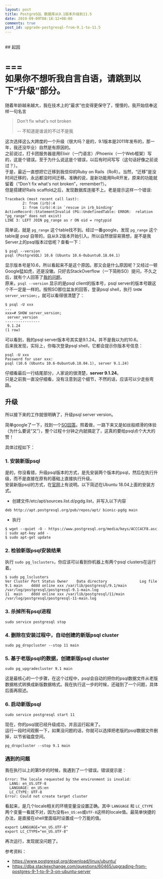 ```yaml
---
layout: post
title: PostgreSQL 数据库从9.1版本升级到11.5
date: 2019-09-09T08:18:12+08:00
comments: true
post_id: upgrade-postgresql-from-9.1-to-11.5
---
```


<br/>
## 起因

===  
如果你不想听我自言自语，请跳到以下“升级”部分。  
===  

随着年龄越来越大，我在技术上的“最求”也变得更保守了，慢慢的，我开始信奉这样一句名言

> Don't fix what's not broken
>
> -- 不知道是谁说的不过不是我

这次选择这么大跨度的一个升级（很大吗？是的，9.1版本是2011年发布的，那一年，我还没毕业）自然是有原因的。  
之前说过，打卡团服务器是用Elixir（一门语言）/Phoenix（一个Web框架）写的，这是个错误。至于为什么说这是个错误，以后有时间写写（这句话好像之前说过？）。  
于是，最近一直想把它迁移到我信仰的Ruby on Rails（RoR）。当然，“迁移”是没时间迁移的，永远都没时间迁移。准确的说，是新功能用RoR开发，原来的功能就留着（“Don't fix what's not broken”，remember?）。  
但是搭建好Rails scaffold之后，发现数据库连接不上。老是提示这样一个错误:

```
Traceback (most recent call last):
        2: from (irb):4
        1: from (irb):4:in `rescue in irb_binding'
ActiveRecord::StatementInvalid (PG::UndefinedTable: ERROR:  relation "pg_range" does not exist)
LINE 3: LEFT JOIN pg_range as r ON oid = rngtypid
```

简单说，就是 `pg_range` 这个table找不到。经过一番google，发现 `pg_range` 这个table是 psql 自带的，自从9.2版本开始引入。所以自然很容易猜想，是不是我Server上的psql版本过低呢？查看一下：

```
$ psql --version
psql (PostgreSQL) 10.6 (Ubuntu 10.6-0ubuntu0.18.04.1)
```

显示版本号是10.6，所以看起来不是这个原因。那又会是什么原因呢？又经过一顿Google猛如虎，还是没辙。只好去StackOverflow（一下简称SO）提问，不久之后，就有个人回答了[我的问题](https://stackoverflow.com/questions/57765528/rails-activerecordstatementinvalid-pgundefinedtable-error-relation-pg-ra)。  
原来，`psql --version` 显示的是psql client的版本号，psql server的版本号跟这个不一定是一样的。按照SO那位盆友的回答，登录psql shell，执行 `SHOW server_version;`，就可以看得很清楚了：

```
$ psql -U xxx
...
xxx=# SHOW server_version;
 server_version
----------------
 9.1.24
(1 row)
```

可以看到，我的psql server版本号其实是9.1.24。并不是我以为的10.6。  
后来我发现，实际上，你每次登录psql shell，它都会提示你版本号信息：

```
psql -U xxx
Password for user xxx:
psql (10.6 (Ubuntu 10.6-0ubuntu0.18.04.1), server 9.1.24)
```

仔细看最后一行结尾部分，人家说的很清楚，**server 9.1.24**。  
只是之前我一直没仔细看，没有注意到这个细节，不然的话，应该可以少走些弯路。

## 升级
所以接下来的工作就很明确了，升级psql server version。

简单google了一下，找到一个[SO回答](https://dba.stackexchange.com/questions/60465/upgrading-from-postgres-9-1-to-9-3-on-ubuntu-server)。照着做，一路下来又是如丝般顺滑的体验（为什么要说“又”），整个过程十分钟之内就搞定了，这真的要给psql点个大大的赞！

具体过程如下：

### 1. 安装新版psql
是的，你没看错，升级psql版本的方式，是先安装两个版本的psql，然后在执行升级，而不是直接在原有的基础上直接执行升级。  
安装新版psql的方式，在[官网](https://www.postgresql.org/download/)上有说明。以下简述在Ubuntu 18.04上面的安装方式。

- 创建文件/etc/apt/sources.list.d/pgdg.list，并写入以下内容

```
deb http://apt.postgresql.org/pub/repos/apt/ bionic-pgdg main
```

- 执行

```
$ wget --quiet -O - https://www.postgresql.org/media/keys/ACCC4CF8.asc | sudo apt-key add -
$ sudo apt-get update
```

### 2. 检验新版psql安装结果
执行 `sudo pg_lsclusters`，你应该可以看到你机器上有两个psql clusters在运行着。

```
$ sudo pg_lsclusters
Ver Cluster Port Status Owner    Data directory               Log file
9.1 main    dddd online xxx /var/lib/postgresql/9.1/main /var/log/postgresql/postgresql-9.1-main.log
11  main    dddd online xxx /var/lib/postgresql/11/main  /var/log/postgresql/postgresql-11-main.log
```

### 3. 杀掉所有psql进程

```
sudo service postgresql stop
```

### 4. 删除在安装过程中，自动创建的新版psql cluster

```
sudo pg_dropcluster --stop 11 main
```

### 5. 基于老版psql的数据，创建新版psql cluster

```
sudo pg_upgradecluster 9.1 main
```

这是最核心的一个步骤，在这个过程中，psql会自动的把你的psql数据文件从老版数据格式转换成新版数据格式。我在执行这一步的时候，还碰到了一个问题，具体后面再叙述。

### 6. 启动新版psql

```
sudo service postgresql start 11
```

现在，你的psql就已经升级成功，并且运行起来了。  
运行一段时间观察一下，如果没问题的话，你就可以选择把老版的psql数据文件删掉，以节省磁盘空间。

```
pg_dropcluster --stop 9.1 main
```

### 遇到的问题
我在执行以上的第5步的时候，我遇到了一个错误。错误提示是：

```
Error: The locale requested by the environment is invalid:
  LANG: en_US.UTF-8
  LANGUAGE: en_US:en
  LC_CTYPE: UTF-8
Error: Could not create target cluster
```

看起来，是几个locale相关的环境变量没设置正确。其中 `LANGUAGE` 和 `LC_CTYPE` 两个变量一看就不对，因为没有`en_US:en`或`UTF-8`这样的locale值。最简单快捷的办法，是直接在shell里面临时设置成一个万能的值。

```
export LANGUAGE="en_US.UTF-8"
export LC_CTYPE="en_US.UTF-8"
```

再次运行，发现就没问题了。

参考资料：
- https://www.postgresql.org/download/linux/ubuntu/
- https://dba.stackexchange.com/questions/60465/upgrading-from-postgres-9-1-to-9-3-on-ubuntu-server
